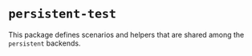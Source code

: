 # `persistent-test`

This package defines scenarios and helpers that are shared among the `persistent` backends.
